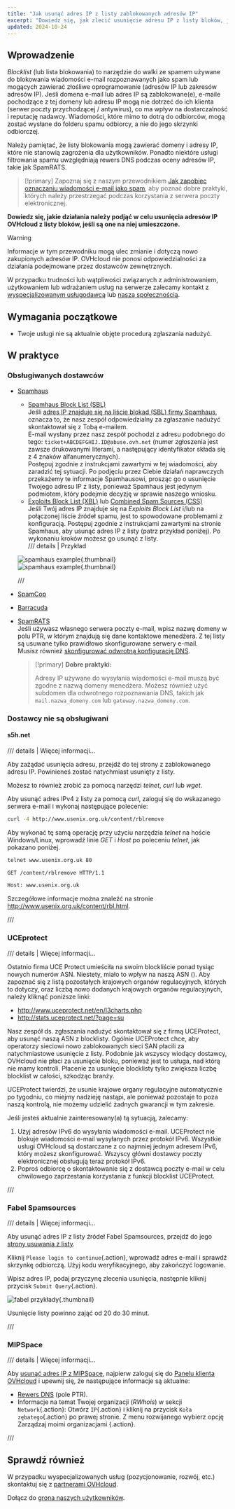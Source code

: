 ```yaml
---
title: "Jak usunąć adres IP z listy zablokowanych adresów IP"
excerpt: "Dowiedz się, jak zlecić usunięcie adresu IP z listy bloków, jeśli działania Twoich usług są zakłócane przez dostawców rozwiązań antyspamowych"
updated: 2024-10-24
---
```


<style>
details>summary {
    color:rgb(33, 153, 232) !important;
    cursor: pointer;
}
details>summary::before {
    content:'\25B6';
    padding-right:1ch;
}
details[open]>summary::before {
    content:'\25BC';
}
</style>

## Wprowadzenie

*Blocklist* (lub lista blokowania) to narzędzie do walki ze spamem używane do blokowania wiadomości e-mail rozpoznawanych jako spam lub mogących zawierać złośliwe oprogramowanie (adresów IP lub zakresów adresów IP). Jeśli domena e-mail lub adres IP są zablokowane(e), e-maile pochodzące z tej domeny lub adresu IP mogą nie dotrzeć do ich klienta (serwer poczty przychodzącej / antywirus), co ma wpływ na dostarczalność i reputację nadawcy. Wiadomości, które mimo to dotrą do odbiorców, mogą zostać wysłane do folderu spamu odbiorcy, a nie do jego skrzynki odbiorczej.

Należy pamiętać, że listy blokowania mogą zawierać domeny i adresy IP, które nie stanowią zagrożenia dla użytkowników. Ponadto niektóre usługi filtrowania spamu uwzględniają rewers DNS podczas oceny adresów IP, takie jak SpamRATS.

> [!primary]
> Zapoznaj się z naszym przewodnikiem [Jak zapobiec oznaczaniu wiadomości e-mail jako spam](/pages/bare_metal_cloud/dedicated_servers/mail_sending_optimization), aby poznać dobre praktyki, których należy przestrzegać podczas korzystania z serwera poczty elektronicznej.
>

**Dowiedz się, jakie działania należy podjąć w celu usunięcia adresów IP OVHcloud z listy bloków, jeśli są one na niej umieszczone.**

> [!warning]
> Informacje w tym przewodniku mogą ulec zmianie i dotyczą nowo zakupionych adresów IP. OVHcloud nie ponosi odpowiedzialności za działania podejmowane przez dostawców zewnętrznych.
>
> W przypadku trudności lub wątpliwości związanych z administrowaniem, użytkowaniem lub wdrażaniem usług na serwerze zalecamy kontakt z [wyspecjalizowanym usługodawcą](/links/partner) lub [naszą społecznością](/links/community).
>

## Wymagania początkowe

- Twoje usługi nie są aktualnie objęte procedurą zgłaszania nadużyć.

## W praktyce

### Obsługiwanych dostawców

- [Spamhaus](https://check.spamhaus.org/)

    - [Spamhaus Block List (SBL)](https://www.spamhaus.org/blocklists/spamhaus-blocklist/)  
    Jeśli [adres IP znajduje się na liście blokad (SBL) firmy Spamhaus](https://check.spamhaus.org/sbl/listings/ovh.net/), oznacza to, że nasz zespół odpowiedzialny za zgłaszanie nadużyć skontaktował się z Tobą e-mailem.<br>
    E-mail wysłany przez nasz zespół pochodzi z adresu podobnego do tego: `ticket+ABCDEFGHIJ.ID@abuse.ovh.net` (numer zgłoszenia jest zawsze drukowanymi literami, a następujący identyfikator składa się z 4 znaków alfanumerycznych).<br>
    Postępuj zgodnie z instrukcjami zawartymi w tej wiadomości, aby zaradzić tej sytuacji. Po podjęciu przez Ciebie działań naprawczych przekażemy te informacje Spamhausowi, prosząc go o usunięcie Twojego adresu IP z listy, ponieważ Spamhaus jest jedynym podmiotem, który podejmie decyzję w sprawie naszego wniosku.
    - [Exploits Block List (XBL)](https://www.spamhaus.org/blocklists/exploits-blocklist/) lub  [Combined Spam Sources (CSS)](https://www.spamhaus.org/blocklists/combined-spam-sources/)  
    Jeśli Twój adres IP znajduje się na *Exploits Block List* i/lub na połączonej liście źródeł spamu, jest to spowodowane problemami z konfiguracją. Postępuj zgodnie z instrukcjami zawartymi na stronie Spamhaus, aby usunąć adres IP z listy (patrz przykład poniżej). Po wykonaniu kroków możesz go usunąć z listy.  
    /// details | Przykład
    
    ![spamhaus example](images/blocklist1.png){.thumbnail}  
    ![spamhaus example](images/blocklist2.png){.thumbnail}

    ///

- [SpamCop](https://www.spamcop.net/bl.shtml)

- [Barracuda](https://www.barracudacentral.org/lookups)

- [SpamRATS](https://spamrats.com/lookup.php)  
    Jeśli używasz własnego serwera poczty e-mail, wpisz nazwę domeny w polu PTR, w którym znajdują się dane kontaktowe menedżera. Z tej listy są usuwane tylko prawidłowo skonfigurowane serwery e-mail.  
    Musisz również [skonfigurować odwrotną konfigurację DNS](/pages/bare_metal_cloud/virtual_private_servers/configuring-reverse-dns).
    
    > [!primary]
    > **Dobre praktyki:**
    >
    > Adresy IP używane do wysyłania wiadomości e-mail muszą być zgodne z nazwą domeny menedżera. Możesz również użyć subdomen dla odwrotnego rozpoznawania DNS, takich jak `mail.nazwa_domeny.com` lub `gateway.nazwa_domeny.com`.

### Dostawcy nie są obsługiwani

#### s5h.net

/// details | Więcej informacji...

Aby zażądać usunięcia adresu, przejdź do tej strony z zablokowanego adresu IP. Powinieneś zostać natychmiast usunięty z listy.

Możesz to również zrobić za pomocą narzędzi *telnet*, *curl* lub *wget*.

Aby usunąć adres IPv4 z listy za pomocą *curl*, zaloguj się do wskazanego serwera e-mail i wykonaj następujące polecenie:

```bash
curl -4 http://www.usenix.org.uk/content/rblremove
```

Aby wykonać tę samą operację przy użyciu narzędzia *telnet* na hoście Windows/Linux, wprowadź linie *GET* i *Host* po poleceniu *telnet*, jak pokazano poniżej.

```bash
telnet www.usenix.org.uk 80
```

```bash
GET /content/rblremove HTTP/1.1
```

```bash
Host: www.usenix.org.uk
```

Szczegółowe informacje można znaleźć na stronie <http://www.usenix.org.uk/content/rbl.html>.

///

### UCEprotect

/// details | Więcej informacji...

Ostatnio firma UCE Protect umieściła na swoim blockliście ponad tysiąc nowych numerów ASN. Niestety, miało to wpływ na naszą ASN (). Aby zapoznać się z listą pozostałych krajowych organów regulacyjnych, których to dotyczy, oraz liczbą nowo dodanych krajowych organów regulacyjnych, należy kliknąć poniższe linki:

- http://www.uceprotect.net/en/l3charts.php
- http://stats.uceprotect.net/?page=su

Nasz zespół ds. zgłaszania nadużyć skontaktował się z firmą UCEProtect, aby usunąć naszą ASN z blocklisty. Ogólnie UCEProtect chce, aby operatorzy sieciowi nowo zablokowanych sieci SAN płacili za natychmiastowe usunięcie z listy. Podobnie jak wszyscy wiodący dostawcy, OVHcloud nie płaci za usunięcie bloku, ponieważ jest to usługa, nad którą nie mamy kontroli. Płacenie za usunięcie blocklisty tylko zwiększa liczbę blocklist w całości, szkodząc branży.

UCEProtect twierdzi, że usunie krajowe organy regulacyjne automatycznie po tygodniu, co miejmy nadzieję nastąpi, ale ponieważ pozostaje to poza naszą kontrolą, nie możemy udzielić żadnych gwarancji w tym zakresie.

Jeśli jesteś aktualnie zainteresowany(a) tą sytuacją, zalecamy:

1. Użyj adresów IPv6 do wysyłania wiadomości e-mail. UCEProtect nie blokuje wiadomości e-mail wysyłanych przez protokół IPv6. Wszystkie usługi OVHcloud są dostarczane z co najmniej jednym adresem IPv6, który możesz skonfigurować. Wszyscy główni dostawcy poczty elektronicznej obsługują teraz protokół IPv6.
2. Poproś odbiorcę o skontaktowanie się z dostawcą poczty e-mail w celu chwilowego zaprzestania korzystania z funkcji blocklist UCEProtect.

///

### Fabel Spamsources

/// details | Więcej informacji...

Aby usunąć adres IP z listy źródeł Fabel Spamsources, przejdź do jego [strony usuwania z listy](https://www.spamsources.fabel.dk/delist).

Kliknij `Please login to continue`{.action}, wprowadź adres e-mail i sprawdź skrzynkę odbiorczą. Użyj kodu weryfikacyjnego, aby zakończyć logowanie.

Wpisz adres IP, podaj przyczynę zlecenia usunięcia, następnie kliknij przycisk `Submit Query`{.action}.

![fabel przykłady](images/blocklist3.png){.thumbnail}

Usunięcie listy powinno zająć od 20 do 30 minut.

///

### MIPSpace

/// details | Więcej informacji...

Aby [usunąć adres IP z MIPSpace](https://www.mipspace.com/remove.php), najpierw zaloguj się do [Panelu klienta OVHcloud](/links/manager) i upewnij się, że następujące informacje są aktualne:

- [Rewers DNS](/pages/bare_metal_cloud/virtual_private_servers/configuring-reverse-dns) (pole PTR).
- Informacje na temat Twojej organizacji (*RWhois*) w sekcji `Network`{.action}: Otwórz `IP`{.action} i kliknij na przycisk `Koła zębatego`{.action} po prawej stronie. Z menu rozwijanego wybierz opcję Zarządzaj moimi organizacjami {.action}.

///

## Sprawdź również

W przypadku wyspecjalizowanych usług (pozycjonowanie, rozwój, etc.) skontaktuj się z [partnerami OVHcloud](/links/partner).

Dołącz do [grona naszych użytkowników](/links/community).